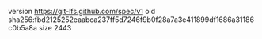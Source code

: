version https://git-lfs.github.com/spec/v1
oid sha256:fbd2125252eaabca237ff5d7246f9b0f28a7a3e411899df1686a31186c0b5a8a
size 2443
